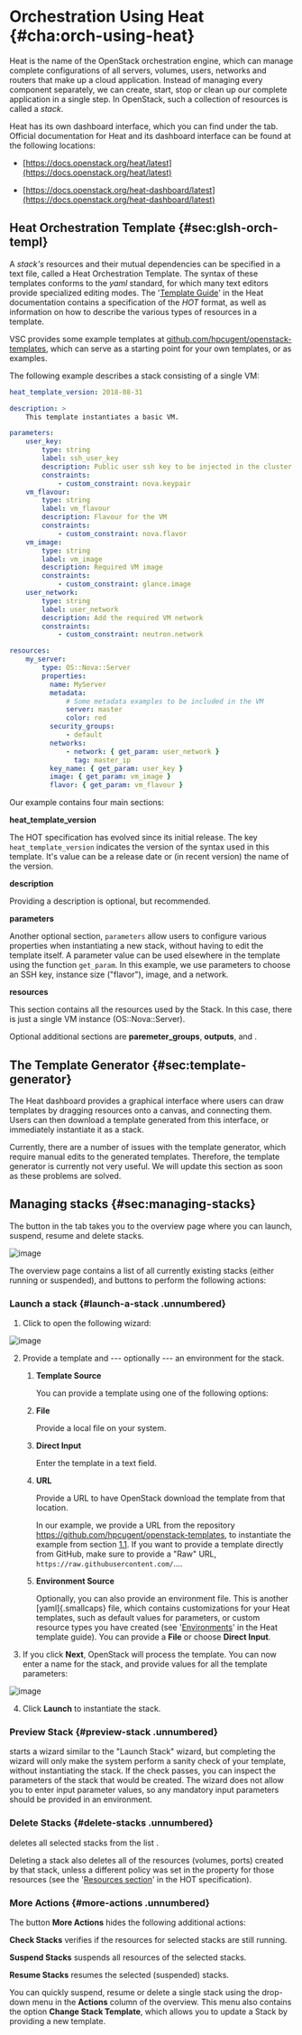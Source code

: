 # Orchestration Using Heat {#cha:orch-using-heat}

Heat is the name of the OpenStack orchestration engine, which can manage complete
configurations of all servers, volumes, users, networks and routers that
make up a cloud application. Instead of managing every component
separately, we can create, start, stop or clean up our complete
application in a single step. In OpenStack, such a collection of
resources is called a _stack_.

Heat has its own dashboard interface, which you can find under the tab. Official
documentation for Heat and its dashboard interface can be found at the
following locations:

-   [https://docs.openstack.org/heat/latest](https://docs.openstack.org/heat/latest)

-   [https://docs.openstack.org/heat-dashboard/latest](https://docs.openstack.org/heat-dashboard/latest)

## Heat Orchestration Template {#sec:glsh-orch-templ}

A _stack's_
resources and their mutual dependencies can be specified in a text file,
called a
Heat Orchestration Template. The syntax of these
templates conforms to the _yaml_ standard, for which many text editors
provide specialized editing modes. The '[Template
Guide](https://docs.openstack.org/heat/\osversion/template_guide)' in
the Heat documentation contains a specification of the _HOT_ format, as well as information on how to describe the various types of
resources in a template.

VSC provides some example templates at
[github.com/hpcugent/openstack-templates](https://github.com/hpcugent/openstack-templates),
which can serve as a starting point for your own templates, or as
examples.

The following example describes a stack consisting of a single VM:

```yaml
heat_template_version: 2018-08-31

description: > 
    This template instantiates a basic VM.

parameters:
    user_key:
        type: string
        label: ssh_user_key
        description: Public user ssh key to be injected in the cluster VMs
        constraints:
            - custom_constraint: nova.keypair
    vm_flavour:
        type: string
        label: vm_flavour
        description: Flavour for the VM
        constraints:
            - custom_constraint: nova.flavor
    vm_image:
        type: string
        label: vm_image
        description: Required VM image
        constraints:
            - custom_constraint: glance.image
    user_network:
        type: string
        label: user_network
        description: Add the required VM network
        constraints:
            - custom_constraint: neutron.network

resources:
    my_server:
        type: OS::Nova::Server
        properties:
          name: MyServer
          metadata:
              # Some metadata examples to be included in the VM
              server: master
              color: red
          security_groups: 
              - default
          networks: 
              - network: { get_param: user_network }
                tag: master_ip
          key_name: { get_param: user_key }
          image: { get_param: vm_image }
          flavor: { get_param: vm_flavour }

```

Our example contains four main sections:

**heat_template_version**

The HOT specification has evolved since its initial
release. The key `heat_template_version` indicates the version of
the syntax used in this template. It's value can be a release date
or (in recent version) the name of the version.

**description**

Providing a description is optional, but recommended.

**parameters**

Another optional section, `parameters` allow users to configure
various properties when instantiating a new stack, without having to
edit the template itself. A parameter value can be used elsewhere in
the template using the function `get_param`. In this example, we use
parameters to choose an SSH key, instance size ("flavor"), image,
and a network.

**resources**

This section contains all the resources used by the Stack. In this
case, there is just a single VM instance (OS::Nova::Server).

Optional additional sections are **paremeter_groups**, **outputs**, and .

## The Template Generator {#sec:template-generator}

The Heat dashboard provides a graphical interface where users can draw
templates by dragging resources onto a canvas, and connecting them.
Users can then download a template generated from this interface, or
immediately instantiate it as a stack.

Currently, there are a number of issues with the template generator,
which require manual edits to the generated templates. Therefore, the
template generator is currently not very useful. We will update this
section as soon as these problems are solved.

## Managing stacks {#sec:managing-stacks}

The button in the tab takes you to the overview page where you can
launch, suspend, resume and delete stacks.


![image](img/stacks_overview.png)


The overview page contains a list of all currently existing stacks
(either running or suspended), and buttons to perform the following
actions:

### Launch a stack {#launch-a-stack .unnumbered}

1.  Click to open the following wizard:


![image](img/launch_stack_template.png)


2.  Provide a template and --- optionally --- an environment for the
    stack.

    1. **Template Source**
    
       You can provide a template using one of the following options:

    2. **File**

        Provide a local file on your system.

    3. **Direct Input**

        Enter the template in a text field.

    4. **URL**

        Provide a URL to have OpenStack download the
        template from that location.

        In our example, we provide a URL from the
        repository https://github.com/hpcugent/openstack-templates,
        to instantiate the example from section
        [1.1](#sec:glsh-orch-templ). If you want to provide a
        template directly from GitHub, make sure to provide a "Raw"
        URL, `https://raw.githubusercontent.com/`....

    5. **Environment Source**

        Optionally, you can also provide an environment file. This is
        another [yaml]{.smallcaps} file, which contains customizations
        for your Heat templates, such as default values for parameters,
        or custom resource types you have created (see
        '[Environments](https://docs.openstack.org/heat/\osversion/template_guide/environment.html)'
        in the Heat template guide). You can provide a **File** or choose **Direct Input**.

3.  If you click **Next**, OpenStack will process the template. You can now
    enter a name for the stack, and provide values for all the template
    parameters:


![image](img/launch_stack_parameters.png)


4.  Click **Launch** to instantiate the stack.

### Preview Stack {#preview-stack .unnumbered}

starts a wizard similar to the "Launch Stack" wizard, but completing the
wizard will only make the system perform a sanity check of your
template, without instantiating the stack. If the check passes, you can
inspect the parameters of the stack that would be created. The wizard
does not allow you to enter input parameter values, so any mandatory
input parameters should be provided in an environment.

### Delete Stacks {#delete-stacks .unnumbered}

deletes all selected stacks from the list .

Deleting a stack also deletes all of the resources (volumes, ports)
created by that stack, unless a different policy was set in the property
for those resources (see the '[Resources
section](https://docs.openstack.org/heat/\osversion/template_guide/hot_spec.html#resources-section)'
in the HOT specification).

### More Actions {#more-actions .unnumbered}

The button **More Actions** hides the following additional actions:

**Check Stacks** verifies if the resources for selected stacks are still running.

**Suspend Stacks** suspends all resources of the selected stacks.

**Resume Stacks** resumes the selected (suspended) stacks.


You can quickly suspend, resume or delete a single stack using the
drop-down menu in the **Actions** column of the overview. This menu also contains
the option **Change Stack Template**, which allows you to update a Stack by providing a new
template.
